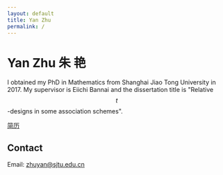 ```yaml
---
layout: default
title: Yan Zhu
permalink: /
---
```


# Yan Zhu 朱 艳
I obtained my PhD in Mathematics from Shanghai Jiao Tong University in 2017. My supervisor is Eiichi Bannai and the dissertation title is "Relative $$t$$-designs in some association schemes".

[简历](data/cv20160430.pdf)

## Contact

Email: <zhuyan@sjtu.edu.cn>
